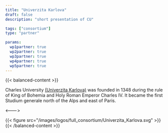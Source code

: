```yaml
---
title: "Univerzita Karlova"
draft: false
description: "short presentation of CU"

tags: ["consortium"]
type: "partner" 

params:
  wp1partner: true
  wp2partner: true
  wp3partner: true
  wp4partner: true
  wp5partner: true
---
```

{{< balanced-content >}}

Charles University [(Univerzita Karlova)](https://cuni.cz/UKEN-1.html) was founded in 1348 during the rule of King of Bohemia and Holy Roman Emperor Charles IV. It became the first Studium generale north of the Alps and east of Paris.

<--->

{{< figure src="/images/logos/full_consortium/Univerzita_Karlova.svg" >}}
{{< /balanced-content >}}
